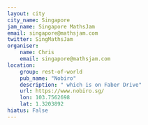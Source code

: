 ```yaml
---
layout: city                                           
city_name: Singapore                                                               
jam_name: Singapore MathsJam
email: singapore@mathsjam.com
twitter: SingMathsJam
organiser:
    name: Chris
    email: singapore@mathsjam.com
location:
    group: rest-of-world
    pub_name: "Nobiro"
    description: " which is on Faber Drive"
    url: https://www.nobiro.sg/
    lon: 103.7562698
    lat: 1.3203892
hiatus: False
---
```


